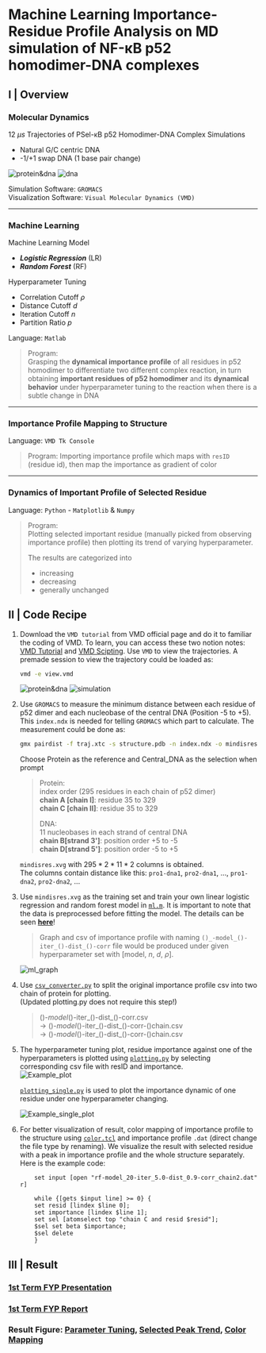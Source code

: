 # Machine Learning Importance-Residue Profile Analysis on MD simulation of NF-κB p52 homodimer-DNA complexes

## I |  Overview

### Molecular Dynamics 
12 $\mu s$ Trajectories of PSel-κB p52 Homodimer-DNA Complex Simulations 
   - Natural G/C centric DNA
   - -1/+1 swap DNA (1 base pair change)

![protein&dna](./Asset/dna&protein.jpg)
![dna](./Asset/dna.png)

 
 Simulation Software: `GROMACS`   
 Visualization Software: `Visual Molecular Dynamics (VMD)`


***

### Machine Learning 

 Machine Learning Model 
 - ***Logistic Regression*** (LR)
 - ***Random Forest*** (RF)

 Hyperparameter Tuning
 - Correlation Cutoff $\rho$
 - Distance Cutoff $d$
 - Iteration Cutoff $n$
 - Partition Ratio $p$

 Language: `Matlab`  
> Program:  
> Grasping the **dynamical importance profile** of all residues in p52 homodimer  to differentiate two different complex reaction, in turn obtaining **important residues of p52 homodimer** and its **dynamical behavior** under hyperparameter tuning to the reaction when there is a subtle change in DNA  
 
 

***

### Importance Profile Mapping to Structure 

 Language: `VMD Tk Console`  
> Program: 
> Importing importance profile which maps with `resID` (residue id), then map the importance as gradient of color 

***

### Dynamics of Important Profile of Selected Residue 

 Language: `Python` - `Matplotlib` & `Numpy`   
> Program:   
> Plotting selected important residue (manually picked from observing importance profile) then plotting its trend of varying hyperparameter.   
>
> The results are categorized into
> - increasing
> - decreasing
> - generally unchanged

## II |  Code Recipe

1. Download the `VMD tutorial` from VMD official page and do it to familiar the coding of VMD. To learn, you can access these two notion notes: [VMD Tutorial](https://shaded-cannon-4d7.notion.site/VMD-Tutorial-09aaff9905f7408fab82438e69ac5475?pvs=4) and [VMD Scipting](https://shaded-cannon-4d7.notion.site/VMD-Scripting-7660da8c0f414945a4d55c054fd15707?pvs=4). Use `VMD` to view the trajectories. A premade session to view the trajectory could be loaded as:
	``` bash
	vmd -e view.vmd
	```
	![protein&dna](./Asset/dna&protein.jpg)
    ![simulation](./Asset/vmd_simulation.png)


2. Use `GROMACS` to measure the minimum distance between each residue of p52 dimer and each nucleobase of the central DNA (Position -5 to +5). This `index.ndx` is needed for telling `GROMACS` which part to calculate. The measurement could be done as:
	``` bash
	gmx pairdist -f traj.xtc -s structure.pdb -n index.ndx -o mindisres.xvg -refgrouping res -selgrouping res
	```
	Choose Protein as the reference and Central_DNA as the selection when prompt   
	> Protein:  
    > index order (295 residues in each chain of p52 dimer)  
    > **chain A [chain I]**: residue 35 to 329  
    > **chain C [chain II]**: residue 35 to 329
    >
    > DNA:  
    > 11 nucleobases in each strand of central DNA   
    > **chain B[strand 3']**: position order +5 to -5  
    > **chain D[strand 5']**: position order -5 to +5   
    
    `mindisres.xvg` with $295*2*11*2$ columns is obtained.   
    The columns contain distance like this: `pro1-dna1`, `pro2-dna1`, ..., `pro1-dna2`, `pro2-dna2`, ...

3. Use `mindisres.xvg` as the training set and train your own linear logistic regression and random forest model in [`ml.m`](https://github.com/marcowongtc/FYP/tree/main/1st_Term/machine_learning). It is important to note that the data is preprocessed before fitting the model. The details can be seen [**here**](https://github.com/marcowongtc/FYP/tree/main/1st_Term/machine_learning/README.md)!
    > Graph and csv of importance profile with naming `()_-model_()-iter_()-dist_()-corr` file would be produced under given hyperparameter set with [model, $n$, $d$, $\rho$]. 

    ![ml_graph](./Asset/ml_graph.png)

4. Use [`csv_converter.py`](https://github.com/marcowongtc/FYP/tree/main/1st_Term/plotting/csv_converter) to split the original importance profile csv into two chain of protein for plotting.   
(Updated plotting.py does not require this step!) 
    > ()_-model_()-iter_()-dist_()-corr.csv  
    > -> ()_-model_()-iter_()-dist_()-corr-()chain.csv  
    > -> ()_-model_()-iter_()-dist_()-corr-()chain.csv  


5. The hyperparameter tuning plot, residue importance against one of the hyperparameters is plotted using [`plotting.py`](https://github.com/marcowongtc/FYP/tree/main/1st_Term/plotting) by selecting corresponding csv file with resID and importance.  
    ![Example_plot](./Asset/example_plot.png)

    [`plotting_single.py`](https://github.com/marcowongtc/FYP/blob/main/1st_Term/plotting/plotting_single.py) is used to plot the importance dynamic of one residue under one hyperparameter changing. 

    ![Example_single_plot](./Asset/example_single_plot.png)



6. For better visualization of result, color mapping of importance profile to the structure using [`color.tcl`](https://github.com/marcowongtc/FYP/tree/main/1st_Term/molecular_dynamics/color_mapping) and importance profile `.dat` (direct change the file type by renaming). We visualize the result with selected residue with a peak in importance profile and the whole structure separately. Here is the example code:

    ```
        set input [open "rf-model_20-iter_5.0-dist_0.9-corr_chain2.dat" r]
        
        while {[gets $input line] >= 0} {
        set resid [lindex $line 0]; 
        set importance [lindex $line 1]; 
        set sel [atomselect top "chain C and resid $resid"]; 
        $sel set beta $importance; 
        $sel delete
        }
    ```



## III |  Result 


### [1st Term FYP Presentation](https://docs.google.com/presentation/d/14aqJsW1jiOO9M-DGyBVcd_HPgO4b68ga/edit?usp=sharing&ouid=110148678779983739038&rtpof=true&sd=true)

### [1st Term FYP Report](https://drive.google.com/file/d/1xcn-ivw_24DQZdETndDcmKVqA2lJp3lw/view?usp=sharing)

### Result Figure: [Parameter Tuning](https://shaded-cannon-4d7.notion.site/Parameter-Tuning-v2-3aa0bdb8c3274d309bfed9876dd24421?pvs=4), [Selected Peak Trend](https://shaded-cannon-4d7.notion.site/Parameter-Tuning-Peak-Trend-fb170f107c1149e18d738e904edfe746?pvs=4), [Color Mapping](https://shaded-cannon-4d7.notion.site/VMD-Figure-Generation-1e382da252ec46f2bff22fe9971a3e3b?pvs=4)

